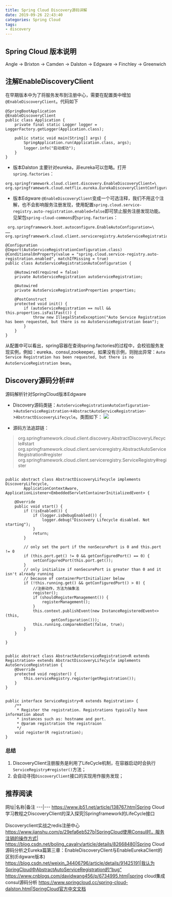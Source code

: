 ```yaml
---
title: Spring Cloud Discovery源码详解 
date: 2019-09-26 22:43:40
categories: Spring Cloud
tags: 
- discovery
---
```


## Spring Cloud 版本说明 ##
Angle -> Brixton -> Camden -> Dalston -> Edgware -> Finchley -> Greenwich
## 注解EnableDiscoveryClient ##
在早期版本中为了将服务发布到注册中心，需要在配置类中增加`@EnableDiscoveryClient`。代码如下
```
@SpringBootApplication
@EnableDiscoveryClient
public class Application {
	private final static Logger logger = LoggerFactory.getLogger(Application.class);

	public static void main(String[] args) {
		SpringApplication.run(Application.class, args);
		logger.info("启动成功");
	}
}
```
- 版本Dalston
主要针对eureka，非eureka可以忽略。打开`spring.factories`：
```
org.springframework.cloud.client.discovery.EnableDiscoveryClient=\
org.springframework.cloud.netflix.eureka.EurekaDiscoveryClientConfiguration
```

- 版本Edgware
`@EnableDiscoveryClient`变成一个可选注释，我们不用这个注解，也不会影响服务注册发现，使用配置`spring.cloud.service-registry.auto-registration.enabled=false`即可禁止服务注册发现功能。见架包`spring-cloud-commons`的`spring.factories`：
```
 org.springframework.boot.autoconfigure.EnableAutoConfiguration=\
……
org.springframework.cloud.client.serviceregistry.AutoServiceRegistrationAutoConfiguration
```
```
@Configuration
@Import(AutoServiceRegistrationConfiguration.class)
@ConditionalOnProperty(value = "spring.cloud.service-registry.auto-registration.enabled", matchIfMissing = true)
public class AutoServiceRegistrationAutoConfiguration {

	@Autowired(required = false)
	private AutoServiceRegistration autoServiceRegistration;

	@Autowired
	private AutoServiceRegistrationProperties properties;

	@PostConstruct
	protected void init() {
		if (autoServiceRegistration == null && this.properties.isFailFast()) {
			throw new IllegalStateException("Auto Service Registration has been requested, but there is no AutoServiceRegistration bean");
		}
	}
}
```
从配置中可以看出，spring容器在查询spring.factories的过程中，会校验服务发现实例，例如：eureka、consul,zookeeper。如果没有示例，则抛出异常：`Auto Service Registration has been requested, but there is no AutoServiceRegistration bean`。


## Discovery源码分析##
源码解析针对SpringCloud版本Edgware
- Discovery源码类链：`AutoServiceRegistrationAutoConfiguration`->`AutoServiceRegistration`->`AbstractAutoServiceRegistration`->`AbstractDiscoveryLifecycle`。类图如下：
![](https://i.imgur.com/xBwtLFm.jpg)

- 源码方法追踪链：
> org.springframework.cloud.client.discovery.AbstractDiscoveryLifecycle#start
org.springframework.cloud.client.serviceregistry.AbstractAutoServiceRegistration#register
 org.springframework.cloud.client.serviceregistry.ServiceRegistry#register

```

public abstract class AbstractDiscoveryLifecycle implements DiscoveryLifecycle,
		ApplicationContextAware, ApplicationListener<EmbeddedServletContainerInitializedEvent> {

	@Override
	public void start() {
		if (!isEnabled()) {
			if (logger.isDebugEnabled()) {
				logger.debug("Discovery Lifecycle disabled. Not starting");
			}
			return;
		}

		// only set the port if the nonSecurePort is 0 and this.port != 0
		if (this.port.get() != 0 && getConfiguredPort() == 0) {
			setConfiguredPort(this.port.get());
		}
		// only initialize if nonSecurePort is greater than 0 and it isn't already running
		// because of containerPortInitializer below
		if (!this.running.get() && getConfiguredPort() > 0) {
			//注册动作，方法为抽象法
			register();
			if (shouldRegisterManagement()) {
				registerManagement();
			}
			this.context.publishEvent(new InstanceRegisteredEvent<>(this,
					getConfiguration()));
			this.running.compareAndSet(false, true);
		}
	}

}


public abstract class AbstractAutoServiceRegistration<R extends Registration> extends AbstractDiscoveryLifecycle implements AutoServiceRegistration {
	@Override
	protected void register() {
		this.serviceRegistry.register(getRegistration());
	}
}


public interface ServiceRegistry<R extends Registration> {
	/**
	 * Register the registration. Registrations typically have information about
	 * instances such as: hostname and port.
	 * @param registration the registraion
	 */
	void register(R registration);
}
```

### 总结 ###
1. DiscoveryClient注册服务是利用了LifeCycle机制，在容器启动时会执行`ServiceRegistry#register()`方法；
2. 会自动寻找`DiscoveryClient`接口的实现用作服务发现；




## 推荐阅读 ##

网址|名称|备注
---|---
https://www.jb51.net/article/138767.htm|Spring Cloud学习教程之DiscoveryClient的深入探究|Springframework的LifeCycle接口<br><br>Discoveryclient实战之redis注册中心
https://www.jianshu.com/p/29efa6eb527b|SpringCloud使用Consul时，服务注销的操作方式|
https://blog.csdn.net/boling_cavalry/article/details/82668480|Spring Cloud源码分析之Eureka篇第三章：EnableDiscoveryClient与EnableEurekaClient的区别(Edgware版本)
https://blog.csdn.net/weixin_34406796/article/details/91425191|我认为SpringCloud中AbstractAutoServiceRegistration的“bug“
https://www.cnblogs.com/davidwang456/p/6734995.html|spring cloud集成 consul源码分析
https://www.springcloud.cc/spring-cloud-dalston.html|SpringCloud官方中文文档
